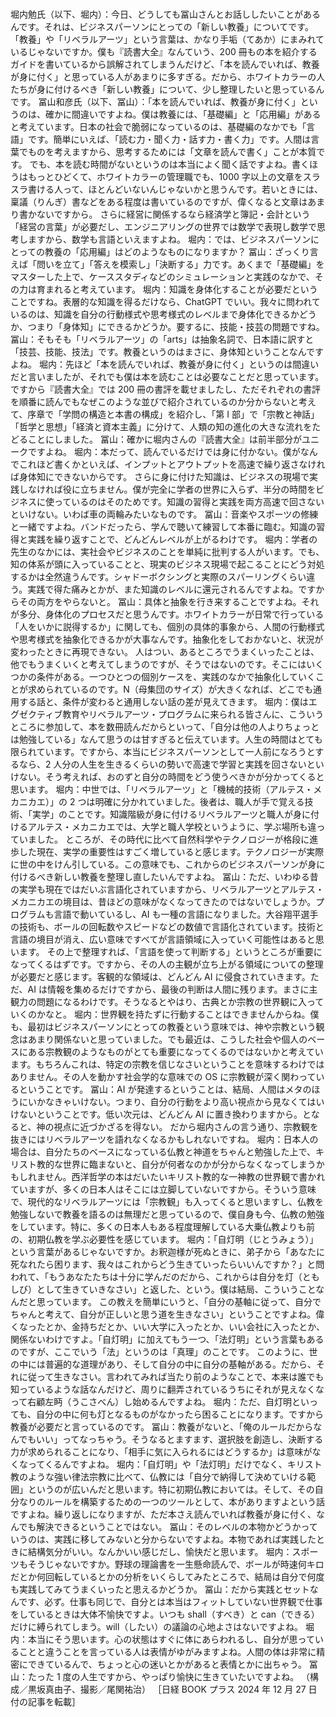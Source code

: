 ###

堀内勉氏（以下、堀内）：今日、どうしても冨山さんとお話ししたいことがあるんです。それは、ビジネスパーソンにとっての「新しい教養」についてです。
「教養」や「リベラルアーツ」という言葉は、かなり手垢（てあか）にまみれているじゃないですか。僕も『読書大全』なんていう、200 冊もの本を紹介するガイドを書いているから誤解されてしまうんだけど、「本を読んでいれば、教養が身に付く」と思っている人があまりに多すぎる。だから、ホワイトカラーの人たちが身に付けるべき「新しい教養」について、少し整理したいと思っているんです。
冨山和彦氏（以下、冨山）：「本を読んでいれば、教養が身に付く」というのは、確かに間違いですよね。僕は教養には、「基礎編」と「応用編」があると考えています。日本の社会で脆弱になっているのは、基礎編のなかでも「言語」です。簡単にいえば、「読む力・聞く力・話す力・書く力」です。人間は言葉でものを考えますから、思考するためには「文章を読んで書く」ことが本質です。
でも、本を読む時間がないというのは本当によく聞く話ですよね。書くほうはもっとひどくて、ホワイトカラーの管理職でも、1000 字以上の文章をスラスラ書ける人って、ほとんどいないんじゃないかと思うんです。若いときには、稟議（りんぎ）書などをある程度は書いているのですが、偉くなると文章はあまり書かないですから。
さらに経営に関係するなら経済学と簿記・会計という「経営の言葉」が必要だし、エンジニアリングの世界では数学で表現し数学で思考しますから、数学も言語といえますよね。
堀内：では、ビジネスパーソンにとっての教養の「応用編」はどのようなものになりますか？
冨山：ざっくり言えば「問いを立て」「答えを模索し」「決断する」力です。あくまで「基礎編」をマスターした上で、ケーススタディなどのシミュレーションと実践のなかで、その力は育まれると考えています。
堀内：知識を身体化することが必要だということですね。表層的な知識を得るだけなら、ChatGPT でいい。我々に問われているのは、知識を自分の行動様式や思考様式のレベルまで身体化できるかどうか、つまり「身体知」にできるかどうか。要するに、技能・技芸の問題ですね。
冨山：そもそも「リベラルアーツ」の「arts」は抽象名詞で、日本語に訳すと「技芸、技能、技法」です。教養というのはまさに、身体知ということなんですよね。
堀内：先ほど「本を読んでいれば、教養が身に付く」というのは間違いだと言いましたが、それでも僕は本を読むことは必要なことだと思っています。ですから『読書大全』では 200 冊の書評を載せましたし、ただそれぞれの書評を順番に読んでもなぜこのような並びで紹介されているのか分からないと考えて、序章で「学問の構造と本書の構成」を紹介し、「第 Ⅰ 部」で「宗教と神話」「哲学と思想」「経済と資本主義」に分けて、人類の知の進化の大きな流れをたどることにしました。
冨山：確かに堀内さんの『読書大全』は前半部分がユニークですよね。
堀内：本だって、読んでいるだけでは身に付かない。僕がなんでこれほど書くかといえば、インプットとアウトプットを高速で繰り返さなければ身体知にできないからです。
さらに身に付けた知識は、ビジネスの現場で実践しなければ役に立ちません。僕が完全に学者の世界に入らず、半分の時間をビジネスに使っているのはそのためです。知識の習得と実践を両方高速で回さないといけない。いわば車の両輪みたいなものです。
冨山：音楽やスポーツの修練と一緒ですよね。バンドだったら、学んで聴いて練習して本番に臨む。知識の習得と実践を繰り返すことで、どんどんレベルが上がるわけです。
堀内：学者の先生のなかには、実社会やビジネスのことを単純に批判する人がいます。でも、知の体系が頭に入っていることと、現実のビジネス現場で起こることにどう対処するかは全然違うんです。シャドーボクシングと実際のスパーリングくらい違う。実践で得た痛みとかが、また知識のレベルに還元されるんですよね。ですからその両方をやらないと。
冨山：具体と抽象を行き来することですよね。それが多分、身体化のプロセスだと思うんです。ホワイトカラーが日常で行っている「人をいかに説得するか」に関しても、個別の具体的事象から、人間の行動様式や思考様式を抽象化できるかが大事なんです。抽象化をしておかないと、状況が変わったときに再現できない。
人はつい、あるところでうまくいったことは、他でもうまくいくと考えてしまうのですが、そうではないのです。そこにはいくつかの条件がある。一つひとつの個別ケースを、実践のなかで抽象化していくことが求められているのです。N（母集団のサイズ）が大きくなれば、どこでも通用する話と、条件が変わると通用しない話の差が見えてきます。
堀内：僕はエグゼクティブ教育やリベラルアーツ・プログラムに来られる皆さんに、こういうところに参加して、本を数冊読んだからといって、「自分は他の人よりちょっとは勉強している」なんて思うのは甘すぎると伝えています。人生の時間はとても限られています。ですから、本当にビジネスパーソンとして一人前になろうとするなら、2 人分の人生を生きるくらいの勢いで高速で学習と実践を回さないといけない。そう考えれば、おのずと自分の時間をどう使うべきかが分かってくると思います。
堀内：中世では、「リベラルアーツ」と「機械的技術（アルテス・メカニカエ）」の 2 つは明確に分かれていました。後者は、職人が手で覚える技術、「実学」のことです。知識階級が身に付けるリベラルアーツと職人が身に付けるアルテス・メカニカエでは、大学と職人学校というように、学ぶ場所も違っていました。
ところが、その時代に比べて自然科学やテクノロジーが格段に進歩した現在、実学の重要性はすごく増していると感じます。テクノロジーが実際に世の中をけん引している。この意味でも、これからのビジネスパーソンが身に付けるべき新しい教養を整理し直したいんですよね。
冨山：ただ、いわゆる昔の実学も現在ではだいぶ言語化されていますから、リベラルアーツとアルテス・メカニカエの境目は、昔ほどの意味がなくなってきたのではないでしょうか。プログラムも言語で動いているし、AI も一種の言語になりました。大谷翔平選手の技術も、ボールの回転数やスピードなどの数値で言語化されています。技術と言語の境目が消え、広い意味ですべてが言語領域に入っていく可能性はあると思います。
その上で整理すれば、「言語を使って判断する」というところが重要になってくるはずです。ですから、その人の主観が立ち上がる領域についての整理が必要だと感じます。客観的な領域は、どんどん AI に侵食されていきます。ただ、AI は情報を集めるだけですから、最後の判断は人間に残ります。まさに主観力の問題になるわけです。そうなるとやはり、古典とか宗教の世界観に入っていくのかなと。
堀内：世界観を持たずに行動することはできませんからね。僕も、最初はビジネスパーソンにとっての教養という意味では、神や宗教という観念はあまり関係ないと思っていました。でも最近は、こうした社会や個人のベースにある宗教観のようなものがとても重要になってくるのではないかと考えています。もちろんこれは、特定の宗教を信じなさいということを意味するわけではありません。その人を動かす社会学的な意味での OS に宗教観が深く関わっているということです。
冨山：AI が発達するということは、結局、人間はメタのほうにいかなきゃいけない。つまり、自分の行動をより高い視点から見なくてはいけないということです。低い次元は、どんどん AI に置き換わりますから。となると、神の視点に近づかざるを得ない。
だから堀内さんの言う通り、宗教観を抜きにはリベラルアーツを語れなくなるかもしれないですね。
堀内：日本人の場合は、自分たちのベースになっている仏教と神道をちゃんと勉強した上で、キリスト教的な世界に臨まないと、自分が何者なのかが分からなくなってしまうかもしれません。西洋哲学の本はだいたいキリスト教的な一神教の世界観で書かれていますが、多くの日本人はそこには立脚していないですから。そういう意味で、現代的なリベラルアーツには「宗教観」も入ってくると思いますし、仏教を勉強しないで教養を語るのは無理だと思っているので、僕自身も今、仏教の勉強をしています。特に、多くの日本人もある程度理解している大乗仏教よりも前の、初期仏教を学ぶ必要性を感じています。
堀内：「自灯明（じとうみょう）」という言葉があるじゃないですか。お釈迦様が死ぬときに、弟子から「あなたに死なれたら困ります、我々はこれからどう生きていったらいいんですか？」と問われて、「もうあなたたちは十分に学んだのだから、これからは自分を灯（ともしび）として生きていきなさい」と返した、という。僕は結局、こういうことなんだと思っています。
この教えを簡単にいうと、「自分の基軸に従って、自分でちゃんと考えて、自分が正しいと思う道を生きなさい」ということですよね。偉くなったとか、金持ちだとか、いい大学に入ったとか、いい会社に入ったとか、関係ないわけですよ。「自灯明」に加えてもう一つ、「法灯明」という言葉もあるのですが、ここでいう「法」というのは「真理」のことです。
このように、世の中には普遍的な道理があり、そして自分の中に自分の基軸がある。だから、それに従って生きなさい。言われてみれば当たり前のようなことで、本来は誰でも知っているような話なんだけど、周りに翻弄されているうちにそれが見えなくなって右顧左眄（うこさべん）し始めるんですよね。
堀内：ただ、自灯明といっても、自分の中に何も灯となるものがなかったら困ることになります。ですから教養が必要だと言っているのです。
冨山：教養がないと、「俺のルールだからなんでもいい」ってなっちゃう。そうなるとますます、選択肢を創造し、決断する力が求められることになり、「相手に気に入られるにはどうするか」は意味がなくなってくるんですよね。
堀内：「自灯明」や「法灯明」だけでなく、キリスト教のような強い律法宗教に比べて、仏教には「自分で納得して決めていける範囲」というのが広いんだと思います。特に初期仏教においては。そして、その自分なりのルールを構築するための一つのツールとして、本がありますよという話ですよね。繰り返しになりますが、ただ本さえ読んでいれば教養が身に付く、なんでも解決できるということではない。
冨山：そのレベルの本物かどうかっていうのは、実践に移してみないと分からないですよね。本物であれば実践したときに結構気分がいい。なんかいい感じだし、愉快だと思います。
堀内：スポーツもそうじゃないですか。野球の理論書を一生懸命読んで、ボールが時速何キロだとか何回転しているとかの分析をいくらしてみたところで、結局は自分で何度も実践してみてうまくいったと思えるかどうか。
冨山：だから実践とセットなんです、必ず。仕事も同じで、自分とは本当はフィットしていない世界観で仕事をしているときは大体不愉快ですよ。いつも shall（すべき）と can（できる）だけに縛られてしまう。will（したい）の議論の心地よさはないですよね。
堀内：本当にそう思います。心の状態はすぐに体にあらわれるし、自分が思っていることと違うことを言っている人は表情がゆがみますよね。人間の体は非常に精密にできているんで、ちょっと心の迷いとかがあると表情とかに出ちゃう。
冨山：たった 1 度の人生ですから、やっぱり愉快に生きていたいですよね。
（構成／黒坂真由子、撮影／尾関祐治）
［日経 BOOK プラス 2024 年 12 月 27 日付の記事を転載］
